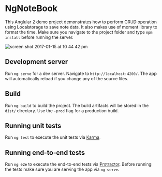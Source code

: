 # NgNoteBook

This Anglular 2 demo project demonstrates how to perform CRUD operation using Localstorage to save note data. It also makes use of moment library to format the time. Make sure you navigate to the project folder and type `npm install` before running the server.

![screen shot 2017-01-15 at 10 44 42 pm](https://cloud.githubusercontent.com/assets/19909685/21962563/416e3452-db74-11e6-89c9-eb5d8372e7ec.png)

## Development server
Run `ng serve` for a dev server. Navigate to `http://localhost:4200/`. The app will automatically reload if you change any of the source files.

## Build

Run `ng build` to build the project. The build artifacts will be stored in the `dist/` directory. Use the `-prod` flag for a production build.

## Running unit tests

Run `ng test` to execute the unit tests via [Karma](https://karma-runner.github.io).

## Running end-to-end tests

Run `ng e2e` to execute the end-to-end tests via [Protractor](http://www.protractortest.org/).
Before running the tests make sure you are serving the app via `ng serve`.
